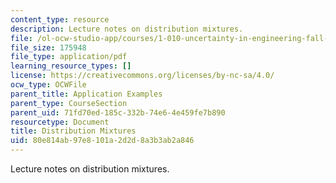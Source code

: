 ```yaml
---
content_type: resource
description: Lecture notes on distribution mixtures.
file: /ol-ocw-studio-app/courses/1-010-uncertainty-in-engineering-fall-2008/80e814ab97e8101a2d2d8a3b3ab2a846_app_07.pdf
file_size: 175948
file_type: application/pdf
learning_resource_types: []
license: https://creativecommons.org/licenses/by-nc-sa/4.0/
ocw_type: OCWFile
parent_title: Application Examples
parent_type: CourseSection
parent_uid: 71fd70ed-185c-332b-74e6-4e459fe7b890
resourcetype: Document
title: Distribution Mixtures
uid: 80e814ab-97e8-101a-2d2d-8a3b3ab2a846
---
```

Lecture notes on distribution mixtures.